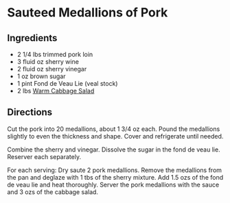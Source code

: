 # Sauteed Medallions of Pork 

<!-- BEGIN content -->

## Ingredients

- 2 1/4 lbs trimmed pork loin
- 3 fluid oz sherry wine
- 2 fluid oz sherry vinegar
- 1 oz brown sugar
- 1 pint Fond de Veau Lie (veal stock)
- 2 lbs [Warm Cabbage Salad](/recipe/index.php?title=Warm_Cabbage_Salad "Warm Cabbage Salad")

## Directions

Cut the pork into 20 medallions, about 1 3/4 oz each. Pound the medallions slightly to even the thickness and shape. Cover and refrigerate until needed.  
  
Combine the sherry and vinegar. Dissolve the sugar in the fond de veau lie. Reserver each separately.  
  
For each serving: Dry saute 2 pork medallions. Remove the medallions from the pan and deglaze with 1 tbs of the sherry mixture. Add 1.5 ozs of the fond de veau lie and heat thoroughly. Server the pork medallions with the sauce and 3 ozs of the cabbage salad.

<!-- END content -->

